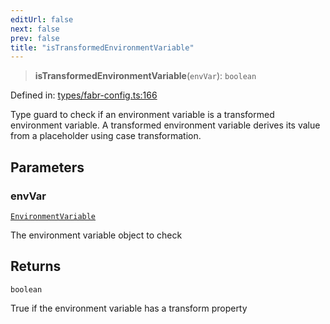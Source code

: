 ```yaml
---
editUrl: false
next: false
prev: false
title: "isTransformedEnvironmentVariable"
---
```


> **isTransformedEnvironmentVariable**(`envVar`): `boolean`

Defined in: [types/fabr-config.ts:166](https://github.com/yashjawale/fabr/blob/2175f836f52904c60bea5117c14ee0416e76bd93/src/types/fabr-config.ts#L166)

Type guard to check if an environment variable is a transformed environment variable.
A transformed environment variable derives its value from a placeholder using case transformation.

## Parameters

### envVar

[`EnvironmentVariable`](/fabr/docs/api/types/fabr-config/interfaces/environmentvariable/)

The environment variable object to check

## Returns

`boolean`

True if the environment variable has a transform property
